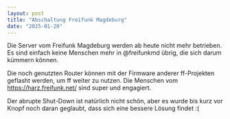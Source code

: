```yaml
---
layout: post
title: "Abschaltung Freifunk Magdeburg"
date: "2025-01-20"
---
```


Die Server vom Freifunk Magdeburg werden ab heute nicht mehr betrieben. Es sind einfach keine Menschen mehr in @freifunkmd übrig, die sich darum kümmern können.

Die noch genutzten Router können mit der Firmware anderer ff-Projekten geflasht werden, um ff weiter zu nutzen. Die Menschen vom https://harz.freifunk.net/ sind super und engagiert.

Der abrupte Shut-Down ist natürlich nicht schön, aber es wurde bis kurz vor Knopf noch daran geglaubt, dass sich eine bessere Lösung findet :(
